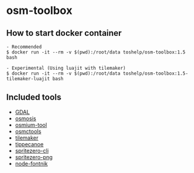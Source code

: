 # osm-toolbox

## How to start docker container

    - Recommended
    $ docker run -it --rm -v $(pwd):/root/data toshelp/osm-toolbox:1.5 bash

    - Experimental (Using luajit with tilemaker)
    $ docker run -it --rm -v $(pwd):/root/data toshelp/osm-toolbox:1.5-tilemaker-luajit bash

## Included tools
- [GDAL](https://gdal.org/)
- [osmosis](https://github.com/openstreetmap/osmosis)
- [osmium-tool](https://osmcode.org/osmium-tool/)
- [osmctools](https://github.com/ramunasd/osmctools)
- [tilemaker](https://github.com/systemed/tilemaker)
- [tippecanoe](https://github.com/mapbox/tippecanoe)
- [spritezero-cli](https://github.com/mapbox/spritezero-cli)  
- [spritezero-png](https://github.com/cs09g/spritezero-png)
- [node-fontnik](https://github.com/mapbox/node-fontnik)
